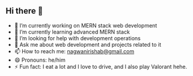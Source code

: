 ## Hi there 👋

- 🔭 I’m currently working on MERN stack web development
- 🌱 I’m currently learning advanced MERN stack
- 🤔 I’m looking for help with development operations
- 💬 Ask me about web development and projects related to it
- 📫 How to reach me: nagwanirishab@gmail.com
- 😄 Pronouns: he/him
- ⚡ Fun fact: I eat a lot and I love to drive, and I also play Valorant hehe.

